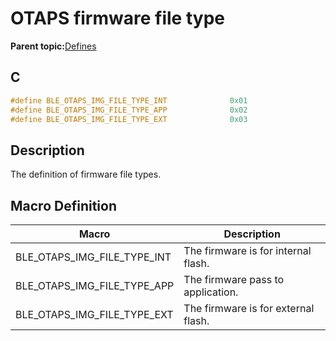 # OTAPS firmware file type

**Parent topic:**[Defines](GUID-99787238-8749-43FB-8EC5-5076715C6586.md)

## C

```c
#define BLE_OTAPS_IMG_FILE_TYPE_INT              0x01
#define BLE_OTAPS_IMG_FILE_TYPE_APP              0x02
#define BLE_OTAPS_IMG_FILE_TYPE_EXT              0x03
```

## Description

The definition of firmware file types.

## Macro Definition

|Macro|Description|
|-----|-----------|
|BLE\_OTAPS\_IMG\_FILE\_TYPE\_INT|The firmware is for internal flash.|
|BLE\_OTAPS\_IMG\_FILE\_TYPE\_APP|The firmware pass to application.|
|BLE\_OTAPS\_IMG\_FILE\_TYPE\_EXT|The firmware is for external flash.|

